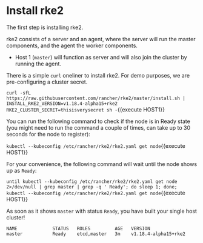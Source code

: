 # Install rke2

The first step is installing rke2. 

rke2 consists of a server and an agent, where the server will run the master components, and the agent the worker components.

- Host 1 (`master`) will function as server and will also join the cluster by running the agent.

There is a simple `curl` oneliner to install rke2. For demo purposes, we are pre-configuring a cluster secret.

`curl -sfL https://raw.githubusercontent.com/rancher/rke2/master/install.sh | INSTALL_RKE2_VERSION=v1.18.4-alpha15+rke2 RKE2_CLUSTER_SECRET=thisisverysecret sh -`{{execute HOST1}}

You can run the following command to check if the node is in Ready state (you might need to run the command a couple of times, can take up to 30 seconds for the node to register):

`kubectl --kubeconfig /etc/rancher/rke2/rke2.yaml get node`{{execute HOST1}}

For your convenience, the following command will wait until the node shows up as `Ready`:

`until kubectl --kubeconfig /etc/rancher/rke2/rke2.yaml get node 2>/dev/null | grep master | grep -q ' Ready'; do sleep 1; done; kubectl --kubeconfig /etc/rancher/rke2/rke2.yaml get node`{{execute HOST1}}

As soon as it shows `master` with status `Ready`, you have built your single host cluster!

```
NAME             STATUS   ROLES         AGE   VERSION
master           Ready    etcd,master   3m    v1.18.4-alpha15+rke2
```
